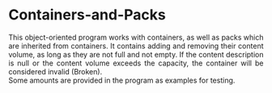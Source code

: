 # Containers-and-Packs
<p align="justify">This object-oriented program works with containers, as well as packs which are inherited from containers. It contains adding and removing their content volume, as long as they are not full and not empty. If the content description is null or the content volume exceeds the capacity, the container will be considered invalid (Broken).<br>Some amounts are provided in the program as examples for testing.</p>
